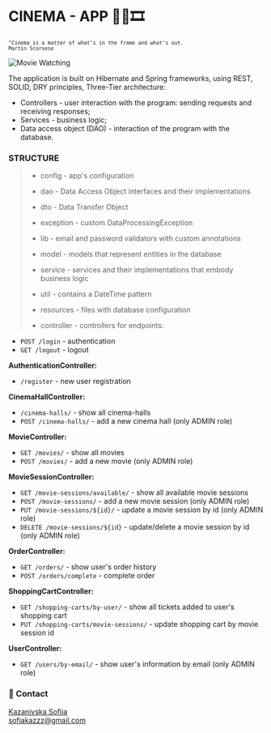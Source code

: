 # __CINEMA - APP 🍿👀🎞__

<sub>   
	
	"Cinema is a matter of what's in the frame and what's out.
	Martin Scorsese
	
 </sub>
 
 ![Movie Watching](https://media.giphy.com/media/ZcnTGzZtdOg5i/giphy.gif)

The application is built on Hibernate and Spring frameworks, using REST, SOLID, DRY principles, Three-Tier architecture:

- Controllers - user interaction with the program: sending requests and receiving responses;
- Services - business logic;
- Data access object (DAO) - interaction of the program with the database.


### STRUCTURE
>
>- config - app's configuration
>
>- dao - Data Access Object interfaces and their implementations
>
>- dto - Data Transfer Object
> 
>- exception - custom DataProcessingException
>
>- lib - email and password validators with custom annotations
>
>- model - models that represent entities in the database
>
>- service - services and their implementations that embody business logic
>
>- util - contains a DateTime pattern
>
>- resources - files with database configuration
>
>- controller - controllers for endpoints:

- `POST /login` - authentication
- `GET /logout` - logout


__AuthenticationController:__

- `/register` - new user registration

__CinemaHallController:__

- `/cinema-halls/` - show all cinema-halls
- `POST /cinema-halls/` - add a new cinema hall (only ADMIN role)

__MovieController:__

- `GET /movies/` - show all movies
- `POST /movies/` - add a new movie (only ADMIN role)

__MovieSessionController:__

- `GET /movie-sessions/available/` - show all available movie sessions
- `POST /movie-sessions/` - add a new movie session (only ADMIN role)
- `PUT /movie-sessions/${id}/` - update a movie session by id (only ADMIN role)
- `DELETE /movie-sessions/${id}` - update/delete a movie session by id (only ADMIN role)

__OrderController:__

- `GET /orders/` - show user's order history
- `POST /orders/complete` - complete order

__ShoppingCartController:__

- `GET /shopping-carts/by-user/` - show all tickets added to user's shopping cart
- `PUT /shopping-carts/movie-sessions/` - update shopping cart by movie session id

__UserController:__

- `GET /users/by-email/` - show user's information by email (only ADMIN role)







### 📩 Contact
[Kazanivska Sofiia](https://www.linkedin.com/in/sofiia-kazanivska-40a413232/) <br>
sofiakazzz@gmail.com



